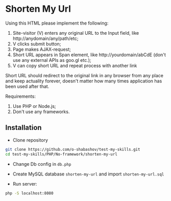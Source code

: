 # Shorten My Url

Using this HTML please implement the following:

1. Site-visitor (V) enters any original URL to the Input field, like
http://anydomain/any/path/etc;
2. V clicks submit button;
3. Page makes AJAX-request;
4. Short URL appears in Span element, like http://yourdomain/abCdE (don't use any
   external APIs as goo.gl etc.);
5. V can copy short URL and repeat process with another link

Short URL should redirect to the original link in any browser from any place and keep
actuality forever, doesn't matter how many times application has been used after that.


Requirements:

1. Use PHP or Node.js;
2. Don't use any frameworks.

## Installation
* Clone repository

```bash
git clone https://github.com/o-shabashov/test-my-skills.git
cd test-my-skills/PHP/No-framework/shorten-my-url
```

* Change Db config in `db.php`

* Create MySQL database `shorten-my-url` and import `shorten-my-url.sql`

* Run server:

```bash
php -S localhost:8080
```
